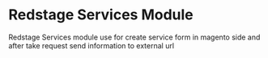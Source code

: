 Redstage Services Module
=================================================================

Redstage Services module use for create service form in magento side and after take request send information to external url
